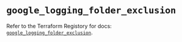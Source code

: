 # `google_logging_folder_exclusion`

Refer to the Terraform Registory for docs: [`google_logging_folder_exclusion`](https://registry.terraform.io/providers/hashicorp/google-beta/4.67.0/docs/resources/google_logging_folder_exclusion).
